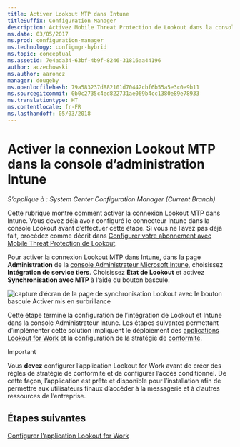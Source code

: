 ```yaml
---
title: Activer Lookout MTP dans Intune
titleSuffix: Configuration Manager
description: Activez Mobile Threat Protection de Lookout dans la console d’administration Intune.
ms.date: 03/05/2017
ms.prod: configuration-manager
ms.technology: configmgr-hybrid
ms.topic: conceptual
ms.assetid: 7e4ada34-63bf-4b9f-8246-31816aa44196
author: aczechowski
ms.author: aaroncz
manager: dougeby
ms.openlocfilehash: 79a583237d882101d70442cbf6b55a5e3c0e9b11
ms.sourcegitcommit: 0b0c2735c4ed822731ae069b4cc1380e89e78933
ms.translationtype: HT
ms.contentlocale: fr-FR
ms.lasthandoff: 05/03/2018
---
```

# <a name="enable-lookout-mtp-connection-in-the-intune-admin-console"></a>Activer la connexion Lookout MTP dans la console d’administration Intune

*S’applique à : System Center Configuration Manager (Current Branch)*

Cette rubrique montre comment activer la connexion Lookout MTP dans Intune. Vous devez déjà avoir configuré le connecteur Intune dans la console Lookout avant d’effectuer cette étape.  Si vous ne l’avez pas déjà fait, procédez comme décrit dans [Configurer votre abonnement avec Mobile Threat Protection de Lookout](set-up-your-subscription-with-lookout.md).

Pour activer la connexion Lookout MTP dans Intune, dans la page **Administration** de la [console Administrateur Microsoft Intune](https://manage.microsoft.com), choisissez **Intégration de service tiers**. Choisissez **État de Lookout** et activez **Synchronisation avec MTP** à l’aide du bouton bascule.

![capture d’écran de la page de synchronisation Lookout avec le bouton bascule Activer mis en surbrillance](media/lookout-intune-synchronization.png)

Cette étape termine la configuration de l’intégration de Lookout et Intune dans la console Administrateur Intune.  Les étapes suivantes permettant d’implémenter cette solution impliquent le déploiement des [applications Lookout for Work](configure-and-deploy-lookout-for-work-apps.md) et la configuration de la stratégie de [conformité](enable-device-threat-protection-rule-compliance-policy.md).

>[!IMPORTANT]
> Vous **devez** configurer l’application Lookout for Work avant de créer des règles de stratégie de conformité et de configurer l’accès conditionnel. De cette façon, l’application est prête et disponible pour l’installation afin de permettre aux utilisateurs finaux d’accéder à la messagerie et à d’autres ressources de l’entreprise.

## <a name="next-steps"></a>Étapes suivantes
[Configurer l’application Lookout for Work](configure-and-deploy-lookout-for-work-apps.md)
